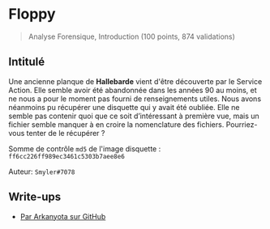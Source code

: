 # Floppy
> Analyse Forensique, Introduction (100 points, 874 validations)

## Intitulé
Une ancienne planque de **Hallebarde** vient d'être découverte par le Service Action. Elle semble avoir été abandonnée dans les années 90 au moins, et ne nous a pour le moment pas fourni de renseignements utiles. Nous avons néanmoins pu récupérer une disquette qui y avait été oubliée. Elle ne semble pas contenir quoi que ce soit d’intéressant à première vue, mais un fichier semble manquer à en croire la nomenclature des fichiers. Pourriez-vous tenter de le récupérer ?

Somme de contrôle `md5` de l'image disquette : `ff6cc226ff989ec3461c5303b7aee8e6`

Auteur: `Smyler#7078`

## Write-ups
- [Par Arkanyota sur GitHub](https://github.com/ARKANYOTA/write-ups/blob/main/404CTF/Analyse_forensique/Floppy/Floppy.md)